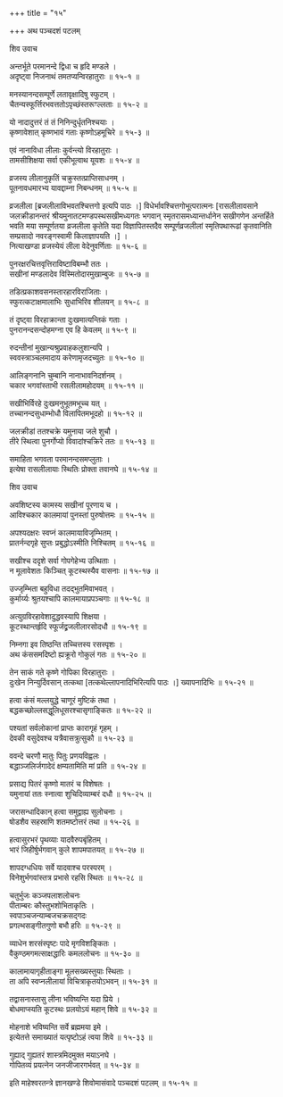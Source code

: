 +++
title = "१५"

+++
अथ पञ्चदशं पटलम्   
    
    
शिव उवाच   
    
    
अन्तर्भूते परमानन्दे द्विधा च हृदि मण्डले ।  
अदृष्ट्वा निजनाथं तमतप्यन्विरहातुराः ॥ १५-१ ॥  
    
मनस्यानन्दसम्पूर्णे लतावृक्षादिषु स्फुटम् ।  
चैतन्यस्फूर्त्तिरभवत्ततोऽपृच्छंस्तरूꣳल्लताः ॥ १५-२ ॥  
    
यो नादादुत्तरं तं तं निनिन्दुर्धृतनिश्चयाः ।  
कृष्णावेशात् कृष्णभावं गताः कृष्णोऽहमूचिरे ॥ १५-३ ॥  
    
एवं नानाविधा लीलाः कुर्वन्त्यो विरहातुराः ।  
तामसीशिक्षया सर्वा एकीभूत्वाथ यूयशः ॥ १५-४ ॥  
    
व्रजस्य लीलानुकृतिं चक्रुस्तत्प्राप्तिसाधनम् ।  
पूतनावधमारभ्य यावद्दाम्ना निबन्धनम् ॥ १५-५ ॥  
    
व्रजलीला [ब्रजलीलाविभवतश्चित्तगो इत्यपि पाठः ।] विधेर्भावश्चित्तगोभूत्परात्मनः [रासलीलावसाने जलक्रीडानन्तरं श्रीयमुनातटमण्डपस्थसखीमध्यगतः भगवान् स्मृतरासमध्यान्तर्धानेन सखीगणेन अन्तर्हिते भवति मया सम्पूर्णतया व्रजलीला कृतेति यदा विज्ञापितस्तदैव सम्पूर्णव्रजलीलां स्मृतिपथारूढां कृतवानिति सम्प्रसादो नवरङ्गस्वामी किलाज्ञापयति ।] ।  
नित्याखण्डा व्रजस्येयं लीला वेदेनुवर्णिताः ॥ १५-६ ॥  
    
पुनरक्षरचित्तवृत्तिराविष्टाविबम्भौ ततः ।  
सखीनां मण्डलादेव विस्मितोदारमुखाम्बुजः ॥ १५-७ ॥  
    
तडित्प्रकाशवसनस्तारहारविराजिताः ।  
स्फुरत्कटाक्षमालाभिः सुधाभिरिव शीलयन् ॥ १५-८ ॥  
    
तं दृष्ट्वा विरहाक्रान्ता दुःखमात्यन्तिकं गताः ।  
पुनरानन्दसन्दोहमग्ना एव हि केवलम् ॥ १५-९ ॥  
    
रुदन्तीनां मुखान्यश्रुप्रवाहकलुशान्यपि ।  
स्ववस्त्राञ्चलमादाय करेणामृजदच्युतः ॥ १५-१० ॥  
    
आलिङ्गनानि चुम्बानि नानाभावनिदर्शनम् ।  
चकार भगवांस्ताभी रसलीलामहोदयम् ॥ १५-११ ॥  
    
सखीभिर्विरहे दुःखमनुभूतमभूच्च यत् ।  
तच्चानन्दसुधाम्भोधौ विलापितमभूदहो ॥ १५-१२ ॥  
    
जलक्रीडां ततश्चक्रे यमुनाया जले शुचौ ।  
तीरे स्थित्वा पुनर्गोप्यो विवादांश्चक्रिरे ततः ॥ १५-१३ ॥  
    
समाहिता भगवता परमानन्दसमप्लुताः ।  
इत्येषा रासलीलायाः स्थितिः प्रोक्ता तवानघे ॥ १५-१४ ॥  
    
    
शिव उवाच   
    
    
अवशिष्टस्य कामस्य सखीनां पूरणाय च ।  
आविश्चकार कालमायां पुनस्तां पुरुषोत्तमः ॥ १५-१५ ॥  
    
अपश्यदक्षरः स्वप्नं कालमायाविजृम्भितम् ।  
प्रातर्नन्दगृहे सुप्तः प्रबुद्धोऽस्मीति निश्चितम् ॥ १५-१६ ॥  
    
सखीश्च ददृशे सर्वा गोपगेहेभ्य उत्थिताः ।  
न मूलावेशतः किञ्चित् कूटस्थस्यैव वासनाः ॥ १५-१७ ॥  
    
उज्जृम्भिता बहुविधा तदद्भुतमिवाभवत् ।  
कुर्मार्य्यः श्रुतयश्चापि कालमायाप्रपञ्चगाः ॥ १५-१८ ॥  
    
अत्युग्रविरहावेशादुद्धवस्यापि शिक्षया ।  
कूटस्थान्तर्हृदि स्फूर्जद्व्रजलीलारसोदधौ ॥ १५-१९ ॥  
    
निम्नगा इव तिष्ठन्ति तच्चित्तस्य रसस्पृशः ।  
अथ कंससमदिष्टो ह्यक्रूरो गोकुलं गतः ॥ १५-२० ॥  
    
तेन साकं गते कृष्णे गोपिका विरहातुराः ।  
दुःखेन निन्युर्दिवसान् तत्कथा [तत्कथेल्लापनादिभिरित्यपि पाठः ।] ख्यापनादिभिः ॥ १५-२१ ॥  
    
हत्वा कंसं मल्लयुद्धे चाणूरं मुष्टिकं तथा ।  
बद्धकच्छोल्लसद्धूलिधूसरश्चासृगाङ्कितः ॥ १५-२२ ॥  
    
पश्यतां सर्वलोकानां प्राप्तः कारागृहं गृहम् ।  
देवकी वसुदेवश्च यत्रैवासत्रुत्सुकौ ॥ १५-२३ ॥  
    
ववन्दे चरणौ मातुः पितुः प्रणयविह्वलः ।  
बद्धाञ्जलिर्जगादेदं क्षम्यतामिति मां प्रति ॥ १५-२४ ॥  
    
प्रसाद्य पितरं कृष्णो मातरं च विशेषतः ।  
यमुनायां ततः स्नात्वा शुचिदिव्याम्बरं दधौ ॥ १५-२५ ॥  
    
जरासन्धादिकान् हत्वा समुद्वाह्य सुलोचनाः ।  
षोडशैव सहस्राणि शतमष्टोत्तरं तथा ॥ १५-२६ ॥  
    
हत्वासुरभरं पृथव्याः यादवैरुपबृंहितम् ।  
भारं जिहीर्षुर्भगवान् कुले शापमपातयत् ॥ १५-२७ ॥  
    
शापदग्धधियः सर्वे यादवाश्च परस्परम् ।  
विनेशुर्भगवांस्तत्र प्रभासे रहसि स्थितः ॥ १५-२८ ॥  
    
चतुर्भुजः कञ्जपलाशलोचनः   
पीताम्बरः कौस्तुभशोभिताकृतिः ।  
स्वपाञ्चजन्याम्बजचक्रसद्गदः   
प्रगल्भसङ्गीतगुणो बभौ हरिः ॥ १५-२९ ॥  
    
व्याधेन शरसंस्पृष्टः पादे मृगविशङ्कितः ।  
वैकुण्ठमगमत्साक्षद्धारिः कमललोचनः ॥ १५-३० ॥  
    
कालामायागृहीताङ्गा मूलसख्यस्तुयाः स्थिताः ।  
ता अपि स्वप्नलीलायां विचित्राकृतयोऽभवन् ॥ १५-३१ ॥  
    
तद्वासनास्तासु लीना भविष्यन्ति यदा प्रिये ।  
बोधमाप्स्यति कूटस्थः प्रलयोऽयं महान् शिवे ॥ १५-३२ ॥  
    
मोहनाशे भविष्यन्ति सर्वे ब्रह्ममया इमे ।  
इत्येतत्ते समाख्यातं यत्पृष्टोऽहं त्वया शिवे ॥ १५-३३ ॥  
    
गुह्याद् गुह्यतरं शास्त्रमिदमुक्त मयाऽनघे ।  
गोपितव्यं प्रयत्नेन जनजीजारगर्भवत् ॥ १५-३४ ॥  
    
    
इति माहेश्वरतन्त्रे ज्ञानखण्डे शिवोमासंवादे पञ्चदशं पटलम् ॥ १५-१५ ॥  
    
    
    
    